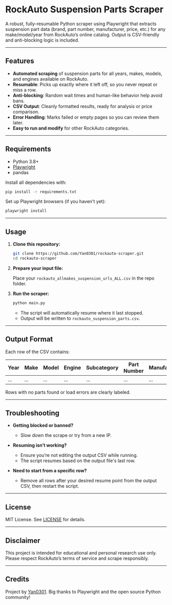 # RockAuto Suspension Parts Scraper

A robust, fully-resumable Python scraper using Playwright that extracts suspension part data (brand, part number, manufacturer, price, etc.) for any make/model/year from RockAuto’s online catalog. Output is CSV-friendly and anti-blocking logic is included.

---

## Features

* **Automated scraping** of suspension parts for all years, makes, models, and engines available on RockAuto.
* **Resumable**: Picks up exactly where it left off, so you never repeat or miss a row.
* **Anti-blocking**: Random wait times and human-like behavior help avoid bans.
* **CSV Output**: Cleanly formatted results, ready for analysis or price comparison.
* **Error Handling**: Marks failed or empty pages so you can review them later.
* **Easy to run and modify** for other RockAuto categories.

---

## Requirements

* Python 3.8+
* [Playwright](https://playwright.dev/python/)
* pandas

Install all dependencies with:

```bash
pip install -r requirements.txt
```

Set up Playwright browsers (if you haven't yet):

```bash
playwright install
```

---

## Usage

1. **Clone this repository:**

   ```bash
   git clone https://github.com/Yan0301/rockauto-scraper.git
   cd rockauto-scraper
   ```

2. **Prepare your input file:**

   Place your `rockauto_allmakes_suspension_urls_ALL.csv` in the repo folder.

3. **Run the scraper:**

   ```bash
   python main.py
   ```

   * The script will automatically resume where it last stopped.
   * Output will be written to `rockauto_suspension_parts.csv`.

---

## Output Format

Each row of the CSV contains:

| Year | Make | Model | Engine | Subcategory | Part Number | Manufacturer | Price |
| ---- | ---- | ----- | ------ | ----------- | ----------- | ------------ | ----- |
| ...  | ...  | ...   | ...    | ...         | ...         | ...          | ...   |

Rows with no parts found or load errors are clearly labeled.

---

## Troubleshooting

* **Getting blocked or banned?**

  * Slow down the scrape or try from a new IP.
* **Resuming isn’t working?**

  * Ensure you’re not editing the output CSV while running.
  * The script resumes based on the output file's last row.
* **Need to start from a specific row?**

  * Remove all rows after your desired resume point from the output CSV, then restart the script.

---

## License

MIT License. See [LICENSE](LICENSE) for details.

---

## Disclaimer

This project is intended for educational and personal research use only. Please respect RockAuto’s terms of service and scrape responsibly.

---

## Credits

Project by [Yan0301](https://github.com/Yan0301).
Big thanks to Playwright and the open source Python community!

